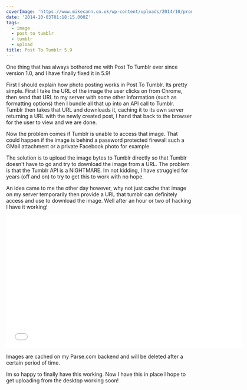 ```yaml
---
coverImage: 'https://www.mikecann.co.uk/wp-content/uploads/2014/10/promotion920x680.png'
date: '2014-10-03T01:18:15.000Z'
tags:
  - image
  - post to tumblr
  - tumblr
  - upload
title: Post To Tumblr 5.9
---
```


One thing that has always bothered me with Post To Tumblr ever since version 1.0, and I have finally fixed it in 5.9!

<!-- more -->

First I should explain how photo posting works in Post To Tumblr. Its pretty simple. First I take the URL of the image the user clicks on from Chrome, then send that URL to my server with some other information (such as formatting options) then I bundle all that up into an API call to Tumblr. Tumblr then takes that URL and downloads it, caching it to its own server returning a URL with the newly created post, I hand that back to the browser for the user to view and we are done.

Now the problem comes if Tumblr is unable to access that image. That could happen if the image is behind a password protected firewall such a GMail attachment or a private Facebook photo for example.

The solution is to upload the image bytes to Tumblr directly so that Tumblr doesn't have to go and try to download the image from a URL. The problem is that the Tumblr API is a NIGHTMARE. Im not kidding, I have struggled for years (off and on) to try to get this to work with no hope.

An idea came to me the other day however, why not just cache that image on my server temporarily then provide a URL that tumblr can definitely access and use to download the image. Well after an hour or two of hacking I have it working!

<iframe width="640" height="360" src="//www.youtube.com/embed/Fpn6MVzjqss?list=UU9-RJld8R0v5ywwBT8csdZA" frameborder="0" allowfullscreen></iframe>

Images are cached on my Parse.com backend and will be deleted after a certain period of time.

Im so happy to finally have this working. Now I have this in place I hope to get uploading from the desktop working soon!
